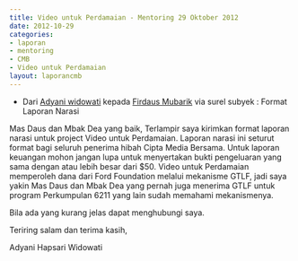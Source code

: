 ```yaml
---
title: Video untuk Perdamaian - Mentoring 29 Oktober 2012
date: 2012-10-29
categories:
- laporan
- mentoring
- CMB
- Video untuk Perdamaian
layout: laporancmb
---
```


* Dari [Adyani widowati](http://wiki.ciptamedia.org/wiki/Adyani_Widowati) kepada [Firdaus Mubarik](http://wiki.ciptamedia.org/wiki/Firdaus_Mubarik) via surel subyek : Format Laporan Narasi

Mas Daus dan Mbak Dea yang baik, Terlampir saya kirimkan format laporan narasi untuk project Video untuk Perdamaian. Laporan narasi ini seturut format bagi seluruh penerima hibah Cipta Media Bersama. Untuk laporan keuangan mohon jangan lupa untuk menyertakan bukti pengeluaran yang sama dengan atau lebih besar dari $50. Video untuk Perdamaian memperoleh dana dari Ford Foundation melalui mekanisme GTLF, jadi saya yakin Mas Daus dan Mbak Dea yang pernah juga menerima GTLF untuk program Perkumpulan 6211 yang lain sudah memahami mekanismenya.

Bila ada yang kurang jelas dapat menghubungi saya.

Teriring salam dan terima kasih,

Adyani Hapsari Widowati
